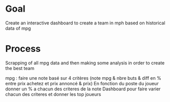 # Goal
Create an interactive dashboard to create a team in mph based on historical data of mpg

# Process
Scrapping of all mpg data and then making some analysis in order to create the best team

mpg : 
faire une note basé sur 4 critères (note mpg & nbre buts & diff en % entre prix achetez et prix annoncé & prix)
En fonction du poste du joueur donner un % a chacun des criteres de la note
Dashboard pour faire varier chacun des criteres et donner les top joueurs
